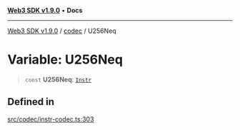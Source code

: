 [**Web3 SDK v1.9.0**](../../../README.md) • **Docs**

***

[Web3 SDK v1.9.0](../../../globals.md) / [codec](../README.md) / U256Neq

# Variable: U256Neq

> `const` **U256Neq**: [`Instr`](../type-aliases/Instr.md)

## Defined in

[src/codec/instr-codec.ts:303](https://github.com/Mystic-Nayy/alephium-web3/blob/ee41f5e0e7d7fb0b155fe62f05b2ac03772895ca/packages/web3/src/codec/instr-codec.ts#L303)
